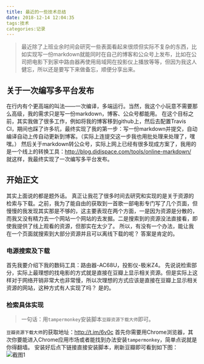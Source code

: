 ```yaml
---
title: 最近的一些技术总结
date: 2018-12-14 12:04:35
tags:技术
categories:记录
---
```


> 最近除了上班业余时间会研究一些表面看起来很烦但实际不复杂的东西，比如实现写一份markdown就能同时在自己的博客和公众号上发布，比如在公司把电影下到家中路由器再使用局域网在投影仪上播放等等，但因为我这人健忘，所以还是要写下来做备忘，顺便分享出来。  


## 关于一次编写多平台发布
  在行内有个更高端的叫法——一次编译，多端运行。当然，我这个小玩意不需要那么高级，我的需求只是写一份markdown，博客、公众号都能用。
  在这个目标之前，其实我做了很多工作，例如将我的博客移到github上，然后去配置Travis CI，期间也踩了许多坑，最终实现了我的第一步：写一份markdown并提交，自动编译自动上传自动更新到博客。（实际上连提交这一步我也用批处理来处理了，嘿嘿。） 
  然后关于markdown转公众号，实际上网上已经有很多现成方案了，我用的是一个线上的转换工具：http://blog.didispace.com/tools/online-markdown/
  就这样，我最终实现了一次编写多平台发布。

## 开始正文
  其实上面说的都是题外话。
  真正让我花了很多时间去研究和实现的是关于资源的检索与下载。之前，我为了能自由的获取到一首歌一部电影专门写了几个页面，但慢慢的我发现其实那是不够的，这主要表现在两个方面，一是因为资源是分散的，而我又没有精力去一个网站一个网站的去发掘。二是搜索到的资源没法直接看，即使我提供了线上观看的资源，但那实在太少了。
  所以，有没有一个办法，能让我在一个页面就搜索到大部分资源并且可以离线下载的呢？
  答案是肯定的。

### 电源搜索及下载
  首先我要介绍下我的数码工具：路由器-AC68U，投影仪-极米Z4。
  先说说检索部分，实际上最理想的找电影的方式就是直接在豆瓣上显示相关资源。但是实际上这样对于网络开销非常大也非常慢，所以次理想的方式应该是直接在豆瓣上显示相关资源的网站，这种方式有人实现了吗？
  是的。
### 检索具体实现
> 一句话：用`tampermonkey`安装脚本`豆瓣资源下载大师`即可。

`豆瓣资源下载大师`的获取地址：http://t.im/6v0c
首先你需要用Chrome浏览器，其次你要能进入Chrome应用市场或者能找到办法安装`tampermonkey`，简单点说就是你得翻墙。
安装好后点下链接直接安装脚本，刷新豆瓣即可看到如下图：
![截图1](C:\Users\Bepal\Desktop\TIM截图20181214171515.png)